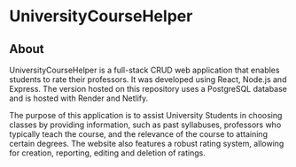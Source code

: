 # UniversityCourseHelper

## About
UniversityCourseHelper is a full-stack CRUD web application that enables students to rate their professors. It was developed using React, Node.js and Express. The version hosted on this repository uses a PostgreSQL database and is hosted with Render and Netlify.

The purpose of this application is to assist University Students in choosing classes by providing information, such as past syllabuses, professors who typically teach the course, and the relevance of the course to attaining certain degrees. The website also features a robust rating system, allowing for creation, reporting, editing and deletion of ratings.

